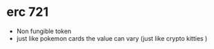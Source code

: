 # erc 721

- Non fungible token
- just like pokemon cards the value can vary (just like crypto kitties )
